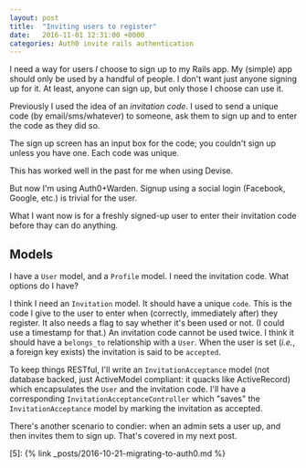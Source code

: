 ```yaml
---
layout: post
title:  "Inviting users to register"
date:   2016-11-01 12:31:00 +0000
categories: Auth0 invite rails authentication
---
```


I need a way for users *I* choose to sign up to my Rails app. My (simple) app should only be used by a handful of people. I don't want just anyone signing up for it. At least, anyone can sign up, but only those I choose can use it.

Previously I used the idea of an *invitation code*. I used to send a unique code (by email/sms/whatever) to someone, ask them to sign up and to enter the code as they did so.

The sign up screen has an input box for the code; you couldn't sign up unless you have one. Each code was unique.

This has worked well in the past for me when using Devise.

But now I'm using Auth0+Warden. Signup using a social login (Facebook, Google, etc.) is trivial for the user.

What I want now is for a freshly signed-up user to enter their invitation code before thay can do anything.

## Models

I have a `User` model, and a `Profile` model. I need the invitation code. What options do I have?

I think I need an `Invitation` model. It should have a unique `code`. This is the code I give to the user to enter when (correctly, immediately after) they register. It also needs a flag to say whether it's been used or not. (I could use a timestamp for that.) An invitation code cannot be used twice. I think it should have a `belongs_to` relationship with a `User`. When the user is set (*i.e.*, a foreign key exists) the invitation is said to be `accepted`.

To keep things RESTful, I'll write an `InvitationAcceptance` model (not database backed, just ActiveModel compliant: it quacks like ActiveRecord) which encapsulates the `User` and the invitation code. I'll have a corresponding `InvitationAcceptanceController` which "saves" the `InvitationAcceptance` model by marking the invitation as accepted.

There's another scenario to condier: when an admin sets a user up, and then invites them to sign up. That's covered in my next post.

[0]: https://Auth0.com
[1]: https://github.com/auth0/omniauth-auth0
[2]: https://auth0.com/docs/libraries/lock
[3]: https://github.com/hassox/warden
[4]: https://github.com/hassox/warden/wiki/Strategies
[5]: {% link _posts/2016-10-21-migrating-to-auth0.md %}
